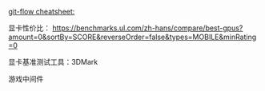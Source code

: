 [git-flow cheatsheet:](https://danielkummer.github.io/git-flow-cheatsheet/index.zh_CN.html)

显卡性价比： https://benchmarks.ul.com/zh-hans/compare/best-gpus?amount=0&sortBy=SCORE&reverseOrder=false&types=MOBILE&minRating=0

显卡基准测试工具：3DMark

游戏中间件